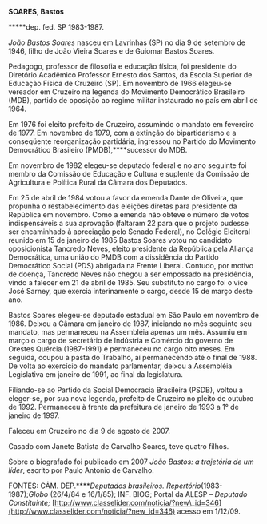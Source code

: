 **SOARES, Bastos**

**\***dep. fed. SP 1983-1987.

*João Bastos Soares* nasceu em Lavrinhas (SP) no dia 9 de setembro de
1946, filho de João Vieira Soares e de Guiomar Bastos Soares.

Pedagogo, professor de filosofia e educação física, foi presidente do
Diretório Acadêmico Professor Ernesto dos Santos, da Escola Superior de
Educação Física de Cruzeiro (SP). Em novembro de 1966 elegeu-se vereador
em Cruzeiro na legenda do Movimento Democrático Brasileiro (MDB),
partido de oposição ao regime militar instaurado no país em abril de
1964.

Em 1976 foi eleito prefeito de Cruzeiro, assumindo o mandato em
fevereiro de 1977. Em novembro de 1979, com a extinção do bipartidarismo
e a conseqüente reorganização partidária, ingressou no Partido do
Movimento Democrático Brasileiro (PMDB),****sucessor do MDB.

Em novembro de 1982 elegeu-se deputado federal e no ano seguinte foi
membro da Comissão de Educação e Cultura e suplente da Comissão de
Agricultura e Política Rural da Câmara dos Deputados.

Em 25 de abril de 1984 votou a favor da emenda Dante de Oliveira, que
propunha o restabelecimento das eleições diretas para presidente da
República em novembro. Como a emenda não obteve o número de votos
indispensáveis a sua aprovação (faltaram 22 para que o projeto pudesse
ser encaminhado à apreciação pelo Senado Federal), no Colégio Eleitoral
reunido em 15 de janeiro de 1985 Bastos Soares votou no candidato
oposicionista Tancredo Neves, eleito presidente da República pela
Aliança Democrática, uma união do PMDB com a dissidência do Partido
Democrático Social (PDS) abrigada na Frente Liberal. Contudo, por motivo
de doença, Tancredo Neves não chegou a ser empossado na presidência,
vindo a falecer em 21 de abril de 1985. Seu substituto no cargo foi o
vice José Sarney, que exercia interinamente o cargo, desde 15 de março
deste ano.

Bastos Soares elegeu-se deputado estadual em São Paulo em novembro de
1986. Deixou a Câmara em janeiro de 1987, iniciando no mês seguinte seu
mandato, mas permaneceu na Assembléia apenas um mês. Assumiu em março o
cargo de secretário de Indústria e Comércio do governo de Orestes
Quércia (1987-1991) e permaneceu no cargo oito meses. Em seguida, ocupou
a pasta do Trabalho, aí permanecendo até o final de 1988. De volta ao
exercício do mandato parlamentar, deixou a Assembléia Legislativa em
janeiro de 1991, ao final da legislatura.

Filiando-se ao Partido da Social Democracia Brasileira (PSDB), voltou a
eleger-se, por sua nova legenda, prefeito de Cruzeiro no pleito de
outubro de 1992. Permaneceu à frente da prefeitura de janeiro de 1993 a
1° de janeiro de 1997.

Faleceu em Cruzeiro no dia 9 de agosto de 2007.

Casado com Janete Batista de Carvalho Soares, teve quatro filhos.

Sobre o biografado foi publicado em 2007 *João Bastos: a trajetória de
um líder*, escrito por Paulo Antonio de Carvalho.

FONTES: CÂM. DEP.*****Deputados brasileiros.
Repertório*(1983-1987);*Globo* (26/4/84 e 16/1/85); INF. BIOG; Portal da
ALESP – *Deputado Constituinte;*
[http://www.classelider.com/noticia/?new\_id=346](http://www.classelider.com/noticia/?new_id=346)
acesso em 1/12/09.

 
